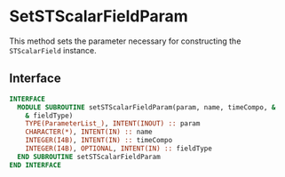 # SetSTScalarFieldParam

This method sets the parameter necessary for constructing the `STScalarField` instance.

## Interface

```fortran
INTERFACE
  MODULE SUBROUTINE setSTScalarFieldParam(param, name, timeCompo, &
    & fieldType)
    TYPE(ParameterList_), INTENT(INOUT) :: param
    CHARACTER(*), INTENT(IN) :: name
    INTEGER(I4B), INTENT(IN) :: timeCompo
    INTEGER(I4B), OPTIONAL, INTENT(IN) :: fieldType
  END SUBROUTINE setSTScalarFieldParam
END INTERFACE
```
